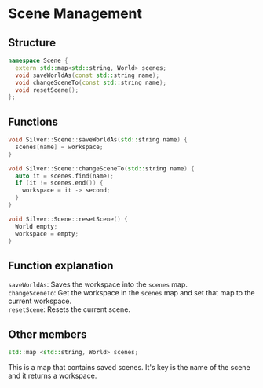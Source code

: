 # Scene Management
## Structure
```cpp
namespace Scene {
  extern std::map<std::string, World> scenes;
  void saveWorldAs(const std::string name);
  void changeSceneTo(const std::string name);
  void resetScene();
};
```
## Functions
```cpp
void Silver::Scene::saveWorldAs(std::string name) {
  scenes[name] = workspace;
}

void Silver::Scene::changeSceneTo(std::string name) {
  auto it = scenes.find(name);
  if (it != scenes.end()) {
    workspace = it -> second;
  }
}

void Silver::Scene::resetScene() {
  World empty;
  workspace = empty;
}
```

## Function explanation
`saveWorldAs`: Saves the workspace into the `scenes` map. <br>
`changeSceneTo`: Get the workspace in the `scenes` map and set that map to the current workspace. <br>
`resetScene`: Resets the current scene.

## Other members
```cpp
std::map <std::string, World> scenes;
```
This is a map that contains saved scenes. It's key is the name of the scene and it returns a workspace.
